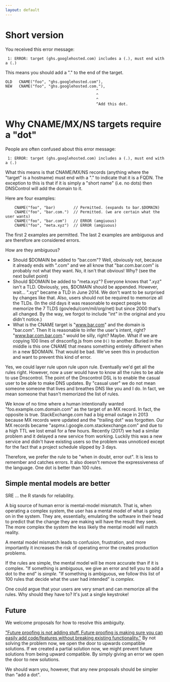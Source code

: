 ```yaml
---
layout: default
---
```


# Short version

You received this error message:

```
 1: ERROR: target (ghs.googlehosted.com) includes a (.), must end with a (.)
```

This means you should add a "." to the end of the target.

```
OLD   CNAME("foo", "ghs.googlehosted.com"),
NEW   CNAME("foo", "ghs.googlehosted.com."),
                                        ^
                                        ^
                                        ^
                                        ^Add this dot.
```


# Why CNAME/MX/NS targets require a "dot"

People are often confused about this error message:

```
 1: ERROR: target (ghs.googlehosted.com) includes a (.), must end with a (.)
```

What this means is that CNAME/MX/NS records (anything where
the "target" is a hostname) must end with a "." to indicate
that it is a FQDN.  The exception to this is that if it is
simply a "short name" (i.e. no dots) then DNSControl will
add the domain to it.

Here are four examples:

```
    CNAME("foo", "bar)        // Permitted. (expands to bar.$DOMAIN)
    CNAME("foo", "bar.com.")  // Permitted. (we are certain what the user wants)
    CNAME("foo", "bar.com")   // ERROR (amgiuous)
    CNAME("foo", "meta.xyz")  // ERROR (amgiuous)

```

The first 2 examples are permitted.  The last 2 examples are
ambiguous and are therefore are considered errors.

How are they ambiguous?

  * Should $DOMAIN be added to "bar.com"?  Well, obviously not, because it already ends with ".com" and we all know that "bar.com.bar.com" is probably not what they want. No, it isn't that obvious!  Why?  (see the next bullet point)
  * Should $DOMAIN be added to "meta.xyz"?  Everyone knows that ".xyz" isn't a TLD. Obviously, yes, $DOMAIN should be appended. However, wait...  ".xyz" became a TLD in June 2014.  We don't want to be surprised by changes like that.  Also, users should not be required to memorize all the TLDs. (In the old days it was reasonable to expect people to memorize the 7 TLDS (gov/edu/com/mil/org/net) but since 2000 that's all changed. By the way, we forgot to include "int" in the original and you didn't notice.)
  * What is the CNAME target is "www.bar.com" and the domain is "bar.com".  Then It is reasonable to infer the user's intent, right?  "www.bar.com.bar.com." would be silly, right?  Maybe. What if we are copying 100 lines of dnsconfig.js from one `D()` to another. Buried in the middle is this one CNAME that means something entirely different when in a new $DOMAIN. That would be bad.  We've seen this in production and want to prevent this kind of error.

Yes, we could layer rule upon rule upon rule.  Eventually we'd get
all the rules right.  However, now a user would have to know all the
rules to be able to use Dnscontrol.  The point of the Dnscontrol DSL
is to enable the casual user to be able to make DNS updates. By
"casual user" we do not mean someone someone that lives and breathes DNS
like you and I do.  In fact, we mean someone that hasn't memorized
the list of rules.

We know of no time where a human intentionally wanted
"foo.example.com.domain.com" as the target of an MX record.
In fact, the opposite is true. StackExchange.com had
a big email outage in 2013 because MX records were updated and the
"trailing dot" was forgotten. Our MX records became
"aspmx.l.google.com.stackexchange.com" and due to a high TTL we
lost email for a few hours.  Recently (2017) we had a similar problem
and it delayed a new service from working. Luckily this was a new
service and didn't have existing users so the problem was unnoticed
except for the fact that a project schedule slipped by 3 days.

Therefore, we prefer the rule to be "when in doubt, error out". It
is less to remember and catches errors. It also doesn't remove
the expressiveness of the language.  One dot is better than 100 rules.


## Simple mental models are better

SRE ... the R stands for reliability.

A big source of human error is mental-model mismatch. That is, when
operating a complex system, the user has a mental model of
what is going on in the system. They are, essentially, emulating
the software in their head to predict that the change they are
making will have the result they seek. The more complex the
system the less likely the mental model will match reality.

A mental model mismatch leads to confusion, frustration, and
more importantly it increases the risk of operating error the creates
production problems.

If the rules are simple, the mental model will be more accurate
than if it is complex.  "If something is ambiguous, we give an error
and tell you to add a dot to the end" is *simple.*  "If something
is ambiguous, we follow this list of 100 rules that decide what
the user had intended" is *complex.*

One could argue that your users are very smart and can memorize
all the rules. Why should they have to?  It's just a single keystroke!


## Future

We welcome proposals for how to resolve this ambiguity.

["Future proofing is not adding stuff. Future proofing is making sure you can easily add code/features without breaking existing functionality."](http://softwareengineering.stackexchange.com/a/79591/116123)
By not solving the problem now, we open the door to upwards compatible
solutions.  If we created a partial solution now, we might prevent
future solutions from being upward compatible. By simply giving an
error we open the door to new solutions.

We should warn you, however, that any new proposals should be
simpler than "add a dot".
